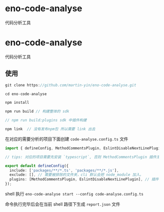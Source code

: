# eno-code-analyse

代码分析工具

# eno-code-analyse

代码分析工具

## 使用

```ts
git clone https://github.com/martin-yin/eno-code-analyse.git

cd eno-code-analyse

npm install

npm run build // 构建整体的 sdk

// npm run build:plugins sdk 中插件构建

npm link  // 没有发布npm包 所以需要 link 出去
```

在对应的需要分析的项目下面创建 `code-analyse.config.ts` 文件

```ts
import { defineConfig, MethodCommentsPlugin, EslintDisableNextLinePlugin } from 'eno-code-analyse';

// tips: 对应的项目需要先安装 `typescript`, 否则 MethodCommentsPlugin 插件无法执行

export default defineConfig({
  include: ['packages/**/*.ts', 'packages/**/*.js'],
  exclude: [], // 需要被排除的文件夹，cli 默认会把 node_module 加入。
  plugins: [MethodCommentsPlugin, EslintDisableNextLinePlugin], // 插件，插件的顺序只影响执行顺序。
});
```

shell 执行 `eno-code-analyse start --config code-analyse.config.ts`

命令执行完毕后会在当前 shell 路径下生成 `report.json` 文件
